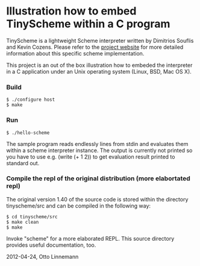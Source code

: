 # Illustration how to embed TinyScheme within a C program

TinyScheme is a lightweight Scheme interpreter written by Dimitrios Souflis and Kevin Cozens. Please refer to the [project website](http://tinyscheme.sourceforge.net/home.html) for more detailed information about this specific scheme implementation.

This project is an out of the box illustration how to embeded the interpreter in a C application under an Unix operating system (Linux, BSD, Mac OS X).

### Build

    $ ./configure host
    $ make

### Run

    $ ./hello-scheme

The sample program reads endlessly lines from stdin and evaluates them within a scheme interpreter instance. The output is currently not printed so you have to use e.g. (write (+ 1 2)) to get evaluation result printed to standard out.


### Compile the repl of the original distribution (more elabortated repl)

The original version 1.40 of the source code is stored within the directory tinyscheme/src and can be compiled in the following way:

    $ cd tinyscheme/src
    $ make clean
    $ make

Invoke "scheme" for a more elaborated REPL. This source directory provides useful documentation, too.

2012-04-24, Otto Linnemann
